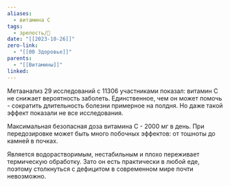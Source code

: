 ```yaml
---
aliases:
  - витамина C
tags:
  - зрелость/🌱
date: "[[2023-10-26]]"
zero-link:
  - "[[00 Здоровье]]"
parents:
  - "[[Витамины]]"
linked:
---
```

Метаанализ 29 исследований с 11306 участниками показал: витамин C не снижает вероятность заболеть. Единственное, чем он может помочь - сократить длительность болезни примерное на полдня. Но даже такой эффект показали не все исследования.

Максимальная безопасная доза витамина C - 2000 мг в день. При передозировке может быть много побочных эффектов: от тошноты до камней в почках.

Является водорастворимым, нестабильным и плохо переживает термическую обработку. Зато он есть практически в любой еде, поэтому столкнуться с дефицитом в современном мире почти невозможно.